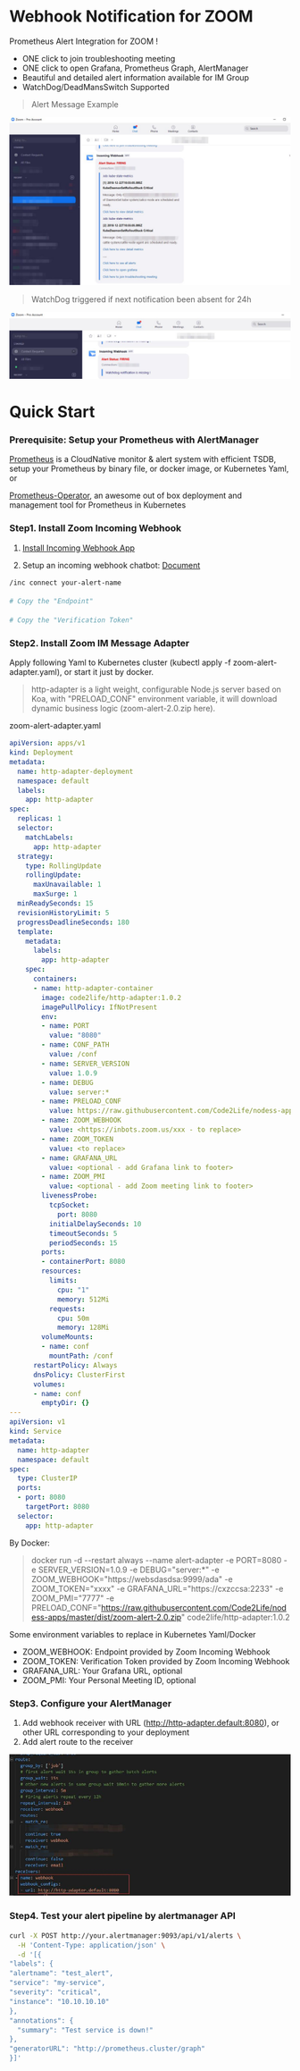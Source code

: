# Webhook Notification for ZOOM

Prometheus Alert Integration for ZOOM !

- ONE click to join troubleshooting meeting
- ONE click to open Grafana, Prometheus Graph, AlertManager 
- Beautiful and detailed alert information available for IM Group
- WatchDog/DeadMansSwitch Supported

> Alert Message Example

![demo](resources/alert.jpg)

> WatchDog triggered if next notification been absent for 24h

![demo](resources/watchdog.jpg)

# Quick Start

### Prerequisite: Setup your Prometheus with AlertManager
[Prometheus](https://prometheus.io/docs/prometheus/latest/installation/) is a CloudNative monitor & alert system with efficient TSDB, setup your Prometheus by binary file, or docker image, or Kubernetes Yaml, or  

[Prometheus-Operator](https://github.com/coreos/kube-prometheus), an awesome out of box deployment and management tool for Prometheus in Kubernetes

### Step1. Install Zoom Incoming Webhook

1. [Install Incoming Webhook App](https://marketplace.zoom.us/apps/eH_dLuquRd-VYcOsNGy-hQ)

2. Setup an incoming webhook chatbot: [Document](https://zoomappdocs.docs.stoplight.io/incoming-webhook-chatbot)

```bash
/inc connect your-alert-name

# Copy the "Endpoint"

# Copy the "Verification Token"
```

### Step2. Install Zoom IM Message Adapter

Apply following Yaml to Kubernetes cluster (kubectl apply -f zoom-alert-adapter.yaml), or start it just by docker.

> http-adapter is a light weight, configurable Node.js server based on Koa, with "PRELOAD_CONF" environment variable, it will download dynamic business logic (zoom-alert-2.0.zip here).

zoom-alert-adapter.yaml
```yaml
apiVersion: apps/v1
kind: Deployment
metadata:
  name: http-adapter-deployment
  namespace: default
  labels:
    app: http-adapter
spec:
  replicas: 1
  selector:
    matchLabels:
      app: http-adapter
  strategy:
    type: RollingUpdate
    rollingUpdate:
      maxUnavailable: 1
      maxSurge: 1
  minReadySeconds: 15
  revisionHistoryLimit: 5
  progressDeadlineSeconds: 180
  template:
    metadata:
      labels:
        app: http-adapter
    spec:
      containers:
      - name: http-adapter-container
        image: code2life/http-adapter:1.0.2
        imagePullPolicy: IfNotPresent
        env:
        - name: PORT
          value: "8080"
        - name: CONF_PATH
          value: /conf
        - name: SERVER_VERSION
          value: 1.0.9
        - name: DEBUG
          value: server:*
        - name: PRELOAD_CONF
          value: https://raw.githubusercontent.com/Code2Life/nodess-apps/master/dist/zoom-alert-2.0.zip
        - name: ZOOM_WEBHOOK
          value: <https://inbots.zoom.us/xxx - to replace>
        - name: ZOOM_TOKEN
          value: <to replace>
        - name: GRAFANA_URL
          value: <optional - add Grafana link to footer>
        - name: ZOOM_PMI
          value: <optional - add Zoom meeting link to footer>
        livenessProbe:
          tcpSocket:
            port: 8080
          initialDelaySeconds: 10
          timeoutSeconds: 5
          periodSeconds: 15
        ports:
        - containerPort: 8080
        resources:
          limits:
            cpu: "1"
            memory: 512Mi
          requests:
            cpu: 50m
            memory: 128Mi
        volumeMounts:
        - name: conf
          mountPath: /conf
      restartPolicy: Always
      dnsPolicy: ClusterFirst
      volumes: 
      - name: conf
        emptyDir: {}
---
apiVersion: v1
kind: Service
metadata:
  name: http-adapter
  namespace: default
spec:
  type: ClusterIP
  ports:
  - port: 8080
    targetPort: 8080
  selector:
    app: http-adapter
```

By Docker:

> docker run -d --restart always --name alert-adapter -e PORT=8080 -e SERVER_VERSION=1.0.9 -e DEBUG="server:*" -e ZOOM_WEBHOOK="https://websdasdsa:9999/ada" -e ZOOM_TOKEN="xxxx" -e GRAFANA_URL="https://cxzccsa:2233" -e ZOOM_PMI="7777" -e PRELOAD_CONF="https://raw.githubusercontent.com/Code2Life/nodess-apps/master/dist/zoom-alert-2.0.zip" code2life/http-adapter:1.0.2

Some environment variables to replace in Kubernetes Yaml/Docker
- ZOOM_WEBHOOK: Endpoint provided by Zoom Incoming Webhook
- ZOOM_TOKEN: Verification Token provided by Zoom Incoming Webhook
- GRAFANA_URL: Your Grafana URL, optional
- ZOOM_PMI: Your Personal Meeting ID, optional

### Step3. Configure your AlertManager

1. Add webhook receiver with URL (http://http-adapter.default:8080), or other URL corresponding to your deployment
2. Add alert route to the receiver

![AlertConf](resources/alert-conf.jpg)

### Step4. Test your alert pipeline by alertmanager API

```bash
curl -X POST http://your.alertmanager:9093/api/v1/alerts \
  -H 'Content-Type: application/json' \
  -d '[{
"labels": {
"alertname": "test_alert",
"service": "my-service",
"severity": "critical",
"instance": "10.10.10.10"
},
"annotations": {
  "summary": "Test service is down!"
},
"generatorURL": "http://prometheus.cluster/graph"
}]'
```